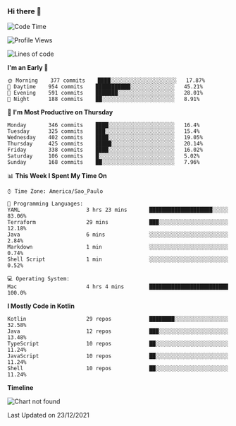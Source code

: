 ### Hi there 👋

<!--
**fernandonogueira/fernandonogueira** is a ✨ _special_ ✨ repository because its `README.md` (this file) appears on your GitHub profile.

Here are some ideas to get you started:

- 🔭 I’m currently working on ...
- 🌱 I’m currently learning ...
- 👯 I’m looking to collaborate on ...
- 🤔 I’m looking for help with ...
- 💬 Ask me about ...
- 📫 How to reach me: ...
- 😄 Pronouns: ...
- ⚡ Fun fact: ...
-->

<!--START_SECTION:waka-->
![Code Time](http://img.shields.io/badge/Code%20Time-1%2C187%20hrs%2045%20mins-blue)

![Profile Views](http://img.shields.io/badge/Profile%20Views-1-blue)

![Lines of code](https://img.shields.io/badge/From%20Hello%20World%20I%27ve%20Written-329%20Thousand%20lines%20of%20code-blue)

**I'm an Early 🐤** 

```text
🌞 Morning    377 commits    ████░░░░░░░░░░░░░░░░░░░░░   17.87% 
🌆 Daytime    954 commits    ███████████░░░░░░░░░░░░░░   45.21% 
🌃 Evening    591 commits    ███████░░░░░░░░░░░░░░░░░░   28.01% 
🌙 Night      188 commits    ██░░░░░░░░░░░░░░░░░░░░░░░   8.91%

```
📅 **I'm Most Productive on Thursday** 

```text
Monday       346 commits    ████░░░░░░░░░░░░░░░░░░░░░   16.4% 
Tuesday      325 commits    ███░░░░░░░░░░░░░░░░░░░░░░   15.4% 
Wednesday    402 commits    ████░░░░░░░░░░░░░░░░░░░░░   19.05% 
Thursday     425 commits    █████░░░░░░░░░░░░░░░░░░░░   20.14% 
Friday       338 commits    ████░░░░░░░░░░░░░░░░░░░░░   16.02% 
Saturday     106 commits    █░░░░░░░░░░░░░░░░░░░░░░░░   5.02% 
Sunday       168 commits    ██░░░░░░░░░░░░░░░░░░░░░░░   7.96%

```


📊 **This Week I Spent My Time On** 

```text
⌚︎ Time Zone: America/Sao_Paulo

💬 Programming Languages: 
YAML                     3 hrs 23 mins       ████████████████████░░░░░   83.06% 
Terraform                29 mins             ███░░░░░░░░░░░░░░░░░░░░░░   12.18% 
Java                     6 mins              ░░░░░░░░░░░░░░░░░░░░░░░░░   2.84% 
Markdown                 1 min               ░░░░░░░░░░░░░░░░░░░░░░░░░   0.74% 
Shell Script             1 min               ░░░░░░░░░░░░░░░░░░░░░░░░░   0.52%

💻 Operating System: 
Mac                      4 hrs 4 mins        █████████████████████████   100.0%

```

**I Mostly Code in Kotlin** 

```text
Kotlin                   29 repos            ████████░░░░░░░░░░░░░░░░░   32.58% 
Java                     12 repos            ███░░░░░░░░░░░░░░░░░░░░░░   13.48% 
TypeScript               10 repos            ██░░░░░░░░░░░░░░░░░░░░░░░   11.24% 
JavaScript               10 repos            ██░░░░░░░░░░░░░░░░░░░░░░░   11.24% 
Shell                    10 repos            ██░░░░░░░░░░░░░░░░░░░░░░░   11.24%

```


**Timeline**

![Chart not found](https://raw.githubusercontent.com/fernandonogueira/fernandonogueira/master/charts/bar_graph.png) 


 Last Updated on 23/12/2021
<!--END_SECTION:waka-->
